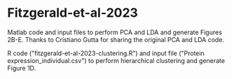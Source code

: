 # Fitzgerald-et-al-2023
Matlab code and input files to perform PCA and LDA and generate Figures 2B-E.
Thanks to Cristiano Gutta for sharing the original PCA and LDA code.

R code ("fitzgerald-et-al-2023-clustering.R") and input file ("Protein expression_individual.csv") to perform hierarchical clustering  and generate Figure 1D.

